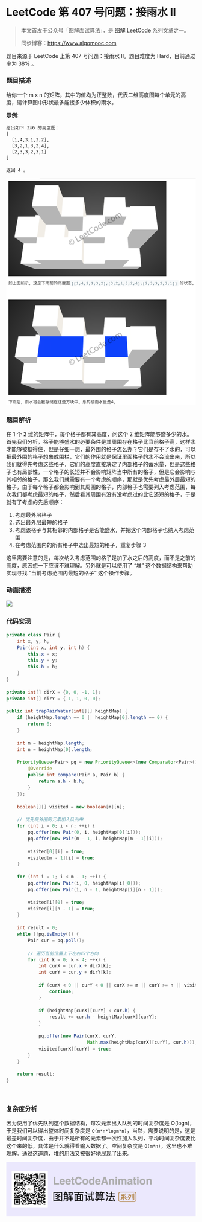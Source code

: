 # LeetCode 第 407 号问题：接雨水 II

> 本文首发于公众号「图解面试算法」，是 [图解 LeetCode ](<https://github.com/MisterBooo/LeetCodeAnimation>) 系列文章之一。
>
> 同步博客：https://www.algomooc.com

题目来源于 LeetCode 上第 407 号问题：接雨水 II。题目难度为 Hard，目前通过率为 38% 。

### 题目描述

给你一个 m x n 的矩阵，其中的值均为正整数，代表二维高度图每个单元的高度，请计算图中形状最多能接多少体积的雨水。

**示例:**

```
给出如下 3x6 的高度图:
[
  [1,4,3,1,3,2],
  [3,2,1,3,2,4],
  [2,3,3,2,3,1]
]

返回 4 。
```

![](../Animation/example.png)

### 题目解析

在 1 个 2 维的矩阵中，每个格子都有其高度，问这个 2 维矩阵能够盛多少的水。首先我们分析，格子能够盛水的必要条件是其周围存在格子比当前格子高，这样水才能够被框得住，但是仔细一想，最外围的格子怎么办？它们是存不了水的，可以把最外围的格子想象成围栏，它们的作用就是保证里面格子的水不会流出来，所以我们就得先考虑这些格子，它们的高度直接决定了内部格子的蓄水量，但是这些格子也有局部性，一个格子的长短并不会影响矩阵当中所有的格子，但是它会影响与其相邻的格子，那么我们就需要有一个考虑的顺序，那就是优先考虑最外层最短的格子，由于每个格子都会影响到其周围的格子，内部格子也需要列入考虑范围，每次我们都考虑最短的格子，然后看其周围有没有没考虑过的比它还短的格子，于是就有了考虑的先后顺序：

1. 考虑最外层格子
2. 选出最外层最短的格子
3. 考虑该格子与其相邻的内部格子是否能盛水，并把这个内部格子也纳入考虑范围
4. 在考虑范围内的所有格子中选出最短的格子，重复步骤 3

这里需要注意的是，每次纳入考虑范围的格子是加了水之后的高度，而不是之前的高度，原因想一下应该不难理解。另外就是可以使用了 “堆” 这个数据结构来帮助实现寻找 “当前考虑范围内最短的格子” 这个操作步骤。

### 动画描述

![](../Animation/407.gif)

### 代码实现

```java
private class Pair {
    int x, y, h;
    Pair(int x, int y, int h) {
        this.x = x;
        this.y = y;
        this.h = h;
    }
}

private int[] dirX = {0, 0, -1, 1};
private int[] dirY = {-1, 1, 0, 0};

public int trapRainWater(int[][] heightMap) {
    if (heightMap.length == 0 || heightMap[0].length == 0) {
        return 0;
    }
    
    int m = heightMap.length;
    int n = heightMap[0].length;
    
    PriorityQueue<Pair> pq = new PriorityQueue<>(new Comparator<Pair>() {
        @Override
        public int compare(Pair a, Pair b) {
            return a.h - b.h;
        }
    });
    
    boolean[][] visited = new boolean[m][n];
    
    // 优先将外围的元素加入队列中
    for (int i = 0; i < n; ++i) {
        pq.offer(new Pair(0, i, heightMap[0][i]));
        pq.offer(new Pair(m - 1, i, heightMap[m - 1][i]));
        
        visited[0][i] = true;
        visited[m - 1][i] = true;
    }
    
    for (int i = 1; i < m - 1; ++i) {
        pq.offer(new Pair(i, 0, heightMap[i][0]));
        pq.offer(new Pair(i, n - 1, heightMap[i][n - 1]));
        
        visited[i][0] = true;
        visited[i][n - 1] = true;
    }
    
    int result = 0;
    while (!pq.isEmpty()) {
        Pair cur = pq.poll();

        // 遍历当前位置上下左右四个方向
        for (int k = 0; k < 4; ++k) {
            int curX = cur.x + dirX[k];
            int curY = cur.y + dirY[k];
            
            if (curX < 0 || curY < 0 || curX >= m || curY >= n || visited[curX][curY]) {
                continue;
            }
            
            if (heightMap[curX][curY] < cur.h) {
                result += cur.h - heightMap[curX][curY];
            }
            
            pq.offer(new Pair(curX, curY, 
                              Math.max(heightMap[curX][curY], cur.h)));
            visited[curX][curY] = true;
        }
    }
    
    return result;
}
```

<br>

### 复杂度分析

因为使用了优先队列这个数据结构，每次元素出入队列的时间复杂度是 O(logn)，于是我们可以得出整体时间复杂度是 `O(m*n*logm*n)`，当然，需要说明的是，这是最差时间复杂度，由于并不是所有的元素都一次性加入队列，平均时间复杂度要比这个来的低，具体是什么就得看输入数据了。空间复杂度是 `O(m*n)`，这里也不难理解。通过这道题，堆的用法又被很好地展现了出来。



![](../../Pictures/qrcode.jpg)